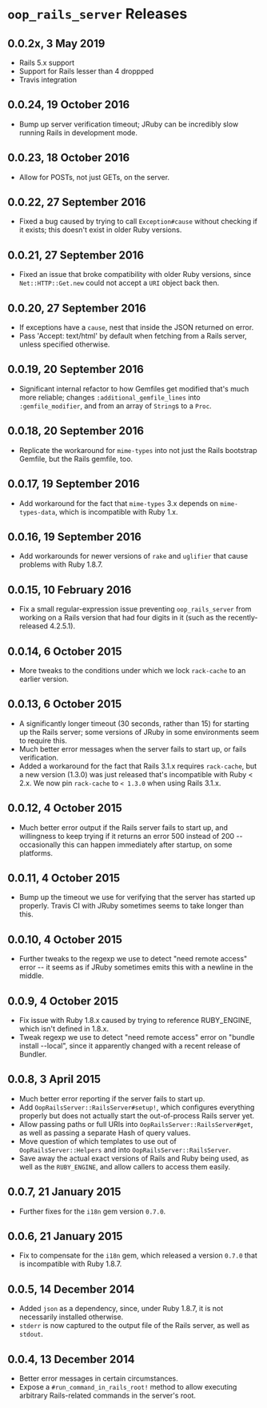 # `oop_rails_server` Releases

## 0.0.2x, 3 May 2019

* Rails 5.x support
* Support for Rails lesser than 4 droppped
* Travis integration


## 0.0.24, 19 October 2016

* Bump up server verification timeout; JRuby can be incredibly slow running Rails in development mode.

## 0.0.23, 18 October 2016

* Allow for POSTs, not just GETs, on the server.

## 0.0.22, 27 September 2016

* Fixed a bug caused by trying to call `Exception#cause` without checking if it exists; this doesn't exist in older
  Ruby versions.

## 0.0.21, 27 September 2016

* Fixed an issue that broke compatibility with older Ruby versions, since `Net::HTTP::Get.new` could not accept a
  `URI` object back then.

## 0.0.20, 27 September 2016

* If exceptions have a `cause`, nest that inside the JSON returned on error.
* Pass 'Accept: text/html' by default when fetching from a Rails server, unless specified otherwise.

## 0.0.19, 20 September 2016

* Significant internal refactor to how Gemfiles get modified that's much more reliable; changes
  `:additional_gemfile_lines` into `:gemfile_modifier`, and from an array of `String`s to a `Proc`.

## 0.0.18, 20 September 2016

* Replicate the workaround for `mime-types` into not just the Rails bootstrap Gemfile, but the Rails gemfile, too.

## 0.0.17, 19 September 2016

* Add workaround for the fact that `mime-types` 3.x depends on `mime-types-data`, which is incompatible with
  Ruby 1.x.

## 0.0.16, 19 September 2016

* Add workarounds for newer versions of `rake` and `uglifier` that cause problems with Ruby 1.8.7.

## 0.0.15, 10 February 2016

* Fix a small regular-expression issue preventing `oop_rails_server` from working on a Rails version that had four
  digits in it (such as the recently-released 4.2.5.1).

## 0.0.14, 6 October 2015

* More tweaks to the conditions under which we lock `rack-cache` to an earlier version.

## 0.0.13, 6 October 2015

* A significantly longer timeout (30 seconds, rather than 15) for starting up the Rails server; some versions of JRuby
  in some environments seem to require this.
* Much better error messages when the server fails to start up, or fails verification.
* Added a workaround for the fact that Rails 3.1.x requires `rack-cache`, but a new version (1.3.0) was just released
  that's incompatible with Ruby < 2.x. We now pin `rack-cache` to `< 1.3.0` when using Rails 3.1.x.

## 0.0.12, 4 October 2015

* Much better error output if the Rails server fails to start up, and willingness to keep trying if it returns an
  error 500 instead of 200 -- occasionally this can happen immediately after startup, on some platforms.

## 0.0.11, 4 October 2015

* Bump up the timeout we use for verifying that the server has started up properly. Travis CI with JRuby sometimes
  seems to take longer than this.

## 0.0.10, 4 October 2015

* Further tweaks to the regexp we use to detect "need remote access" error -- it seems as if JRuby sometimes
  emits this with a newline in the middle.

## 0.0.9, 4 October 2015

* Fix issue with Ruby 1.8.x caused by trying to reference RUBY_ENGINE, which isn't defined in 1.8.x.
* Tweak regexp we use to detect "need remote access" error on "bundle install --local", since it apparently
  changed with a recent release of Bundler.

## 0.0.8, 3 April 2015

* Much better error reporting if the server fails to start up.
* Add `OopRailsServer::RailsServer#setup!`, which configures everything properly but does not actually start
  the out-of-process Rails server yet.
* Allow passing paths or full URIs into `OopRailsServer::RailsServer#get`, as well as passing a separate Hash
  of query values.
* Move question of which templates to use out of `OopRailsServer::Helpers` and into `OopRailsServer::RailsServer`.
* Save away the actual exact versions of Rails and Ruby being used, as well as the `RUBY_ENGINE`, and allow callers
  to access them easily.

## 0.0.7, 21 January 2015

* Further fixes for the `i18n` gem version `0.7.0`.

## 0.0.6, 21 January 2015

* Fix to compensate for the `i18n` gem, which released a version `0.7.0` that is incompatible with
  Ruby 1.8.7.

## 0.0.5, 14 December 2014

* Added `json` as a dependency, since, under Ruby 1.8.7, it is not necessarily installed otherwise.
* `stderr` is now captured to the output file of the Rails server, as well as `stdout`.

## 0.0.4, 13 December 2014

* Better error messages in certain circumstances.
* Expose a `#run_command_in_rails_root!` method to allow executing arbitrary Rails-related commands in the
  server's root.
